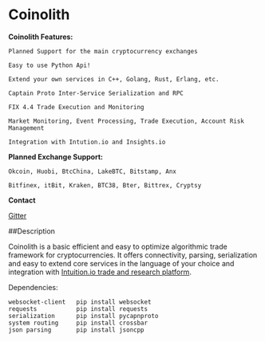 <head>
<meta name="google-translate-customization" content="f31da71bc0931632-6ef0cdc90c75472e-g1b3e94b8cfb8c5f4-13"></meta>
</head>

Coinolith
=========
<div id="google_translate_element"></div><script type="text/javascript">
function googleTranslateElementInit() {
  new google.translate.TranslateElement({pageLanguage: 'en', layout: google.translate.TranslateElement.FloatPosition.TOP_LEFT}, 'google_translate_element');
}
</script><script type="text/javascript" src="//translate.google.com/translate_a/element.js?cb=googleTranslateElementInit"></script>


**Coinolith Features:**

    Planned Support for the main cryptocurrency exchanges

    Easy to use Python Api!

    Extend your own services in C++, Golang, Rust, Erlang, etc.

    Captain Proto Inter-Service Serialization and RPC

    FIX 4.4 Trade Execution and Monitoring
    
    Market Monitoring, Event Processing, Trade Execution, Account Risk Management
    
    Integration with Intution.io and Insights.io


**Planned Exchange Support:**
    
    Okcoin, Huobi, BtcChina, LakeBTC, Bitstamp, Anx

    Bitfinex, itBit, Kraken, BTC38, Bter, Bittrex, Cryptsy

**Contact**

   [Gitter](https://gitter.im/BitTrade)
 



##Description

Coinolith is a basic efficient and easy to optimize algorithmic trade framework for cryptocurrencies.
It offers connectivity, parsing, serialization and easy to extend core services in the language of your choice and integration with [Intuition.io trade and research platform](https://github.com/intuition-io). 

Dependencies:
   
    websocket-client   pip install websocket
    requests           pip install requests
    serialization      pip install pycapnproto
    system routing     pip install crossbar
    json parsing       pip install jsoncpp







    

